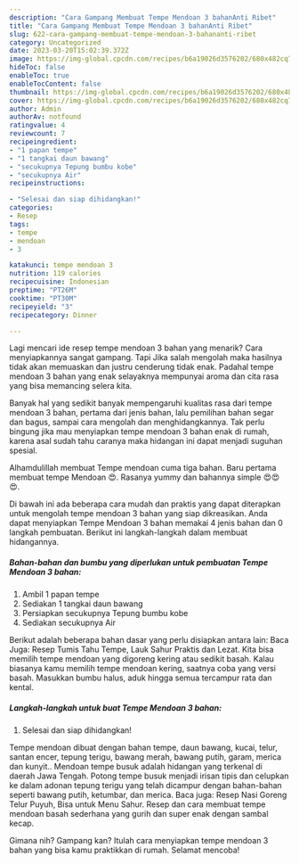 ```yaml
---
description: "Cara Gampang Membuat Tempe Mendoan 3 bahanAnti Ribet"
title: "Cara Gampang Membuat Tempe Mendoan 3 bahanAnti Ribet"
slug: 622-cara-gampang-membuat-tempe-mendoan-3-bahananti-ribet
category: Uncategorized
date: 2023-03-20T15:02:39.372Z
image: https://img-global.cpcdn.com/recipes/b6a19026d3576202/680x482cq70/tempe-mendoan-3-bahan-foto-resep-utama.jpg
hideToc: false
enableToc: true
enableTocContent: false
thumbnail: https://img-global.cpcdn.com/recipes/b6a19026d3576202/680x482cq70/tempe-mendoan-3-bahan-foto-resep-utama.jpg
cover: https://img-global.cpcdn.com/recipes/b6a19026d3576202/680x482cq70/tempe-mendoan-3-bahan-foto-resep-utama.jpg
author: Admin
authorAv: notfound
ratingvalue: 4
reviewcount: 7
recipeingredient:
- "1 papan tempe"
- "1 tangkai daun bawang"
- "secukupnya Tepung bumbu kobe"
- "secukupnya Air"
recipeinstructions:

- "Selesai dan siap dihidangkan!"
categories:
- Resep
tags:
- tempe
- mendoan
- 3

katakunci: tempe mendoan 3 
nutrition: 119 calories
recipecuisine: Indonesian
preptime: "PT26M"
cooktime: "PT30M"
recipeyield: "3"
recipecategory: Dinner

---
```



Lagi mencari ide resep tempe mendoan 3 bahan yang menarik? Cara menyiapkannya sangat gampang. Tapi Jika salah mengolah maka hasilnya tidak akan memuaskan dan justru cenderung tidak enak. Padahal tempe mendoan 3 bahan yang enak selayaknya mempunyai aroma dan cita rasa yang bisa memancing selera kita.


Banyak hal yang sedikit banyak mempengaruhi kualitas rasa dari tempe mendoan 3 bahan, pertama dari jenis bahan, lalu pemilihan bahan segar dan bagus, sampai cara mengolah dan menghidangkannya. Tak perlu bingung jika mau menyiapkan tempe mendoan 3 bahan enak di rumah, karena asal sudah tahu caranya maka hidangan ini dapat menjadi suguhan spesial.

Alhamdulillah membuat Tempe mendoan cuma tiga bahan. Baru pertama membuat tempe Mendoan 😍. Rasanya yummy dan bahannya simple 😍😍😍.


Di bawah ini ada beberapa cara mudah dan praktis yang dapat diterapkan untuk mengolah tempe mendoan 3 bahan yang siap dikreasikan. Anda dapat menyiapkan Tempe Mendoan 3 bahan memakai 4 jenis bahan dan 0 langkah pembuatan. Berikut ini langkah-langkah dalam membuat hidangannya.

<!--inarticleads1-->

##### Bahan-bahan dan bumbu yang diperlukan untuk pembuatan Tempe Mendoan 3 bahan:

1. Ambil 1 papan tempe
1. Sediakan 1 tangkai daun bawang
1. Persiapkan secukupnya Tepung bumbu kobe
1. Sediakan secukupnya Air


Berikut adalah beberapa bahan dasar yang perlu disiapkan antara lain: Baca Juga: Resep Tumis Tahu Tempe, Lauk Sahur Praktis dan Lezat. Kita bisa memilih tempe mendoan yang digoreng kering atau sedikit basah. Kalau biasanya kamu memilih tempe mendoan kering, saatnya coba yang versi basah. Masukkan bumbu halus, aduk hingga semua tercampur rata dan kental. 

<!--inarticleads2-->

##### Langkah-langkah untuk buat Tempe Mendoan 3 bahan:


1. Selesai dan siap dihidangkan!

Tempe mendoan dibuat dengan bahan tempe, daun bawang, kucai, telur, santan encer, tepung terigu, bawang merah, bawang putih, garam, merica dan kunyit.. Mendoan tempe busuk adalah hidangan yang terkenal di daerah Jawa Tengah. Potong tempe busuk menjadi irisan tipis dan celupkan ke dalam adonan tepung terigu yang telah dicampur dengan bahan-bahan seperti bawang putih, ketumbar, dan merica. Baca juga: Resep Nasi Goreng Telur Puyuh, Bisa untuk Menu Sahur. Resep dan cara membuat tempe mendoan basah sederhana yang gurih dan super enak dengan sambal kecap. 

Gimana nih? Gampang kan? Itulah cara menyiapkan tempe mendoan 3 bahan yang bisa kamu praktikkan di rumah. Selamat mencoba!
